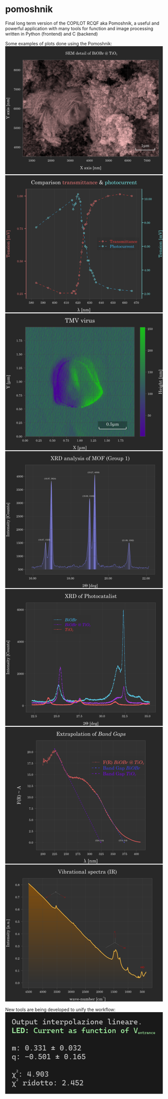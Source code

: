 # pomoshnik
Final long term version of the COPILOT RCQF aka Pomoshnik, a useful and powerful application with many tools for function and image processing written in Python (frontend) and C (backend)

Some examples of plots done using the Pomoshnik:
![example1](PLOTS\examples\example6.png)
![example2](PLOTS\examples\example3.png)
![example3](PLOTS\examples\example8.png)
![example4](PLOTS\examples\example1.png)
![example5](PLOTS\examples\example2.png)
![example6](PLOTS\examples\example4.png)
![example7](PLOTS\examples\example7.png)

New tools are being developed to unify the workflow:
![example4](PLOTS\examples\example5.png)
